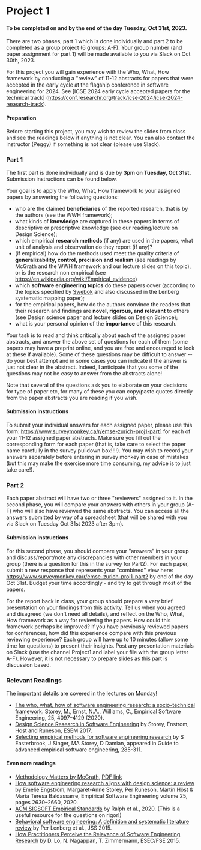 
# Project 1 
#### To be completed on  and by the end of the day Tuesday, Oct 31st, 2023.

There are two phases, part 1 which is done individually and part 2 to be completed as a group project (6 groups: A-F). Your group number (and paper assignment for part 1) will be made available to you via Slack on Oct 30th, 2023.

For this project you will gain experience with the Who, What, How framework by conducting a "review" of 11-12 abstracts for papers that were accepted in the early cycle at the flagship conference in software engineering for 2024. See 
[ICSE 2024 early cycle accepted papers for the technical track] (https://conf.researchr.org/track/icse-2024/icse-2024-research-track). 

#### Preparation

Before starting this project, you may wish to review the slides from class and see the readings below if anything is not clear.  You can also contact the instructor (Peggy) if something is not clear (please use Slack). 

### Part 1

The first part is done individually and is due by **3pm on Tuesday, Oct 31st.** Submission instructions can be found below.

Your goal is to apply the Who, What, How framework to your assigned papers by answering the following questions: 
- who are the claimed **beneficiaries** of the reported research, that is by the authors (see the WWH framework);
- what kinds of **knowledge** are captured in these papers in terms of descriptive or prescriptive knowledge (see our reading/lecture on Design Science);
- which empirical **research methods** (if any) are used in the papers, what unit of analysis and observation do they report (if any)?
- (if empirical) how do the methods used meet the quality criteria of **generalizability, control, precision and realism** (see readings by McGrath and the WWH framework and our lecture slides on this topic), or is the research non empirical (see https://en.wikipedia.org/wiki/Empirical_evidence)
- which **software engineering topics** do these papers cover (according to the topics specified by [Swebok](https://cs.fit.edu/~kgallagher/Schtick/Serious/SWEBOKv3.pdf) and also discussed in the Lenberg systematic mapping paper);
- for the empirical papers, how do the authors convince the readers that their research and findings are **novel, rigorous, and relevant** to others (see Design science paper and lecture slides on Design Science);
- what is your personal opinion of the **importance** of this research.

Your task is to read and think critically about each of the assigned paper abstracts, and answer the above set of questions for each of them (some papers may have a preprint online, and you are free and encouraged to look at these if available). Some of these questions may be difficult to answer -- do your best attempt and in some cases you can indicate if the answer is just not clear in the abstract. Indeed, I anticipate that you some of the questions may not be easy to answer from the abstracts alone! 

Note that several of the questions ask you to elaborate on your decisions for type of paper etc, for many of these you can copy/paste quotes directly from the paper abstracts you are reading if you wish.

#### Submission instructions
To submit your individual answers for each assigned paper, please use this form: https://www.surveymonkey.ca/r/emse-zurich-proj1-part1 for each of your 11-12 assigned paper abstracts.
Make sure you fill out the corresponding form for each paper (that is, take care to select the paper name carefully in the survey pulldown box!!!!). You may wish to record your answers separately before entering in survey monkey in case of mistakes (but this may make the exercise more time consuming, my advice is to just take care!).

### Part  2

Each paper abstract will have two or three "reviewers" assigned to it.  In the second phase, you will compare your answers with others in your group (A-F) who will also have reviewed the same abstracts. You can access all the answers submitted by way of a spreadsheet (that will be shared with you via Slack on Tuesday Oct 31st 2023 after 3pm). 

#### Submission instructions
For this second phase, you should compare your "answers" in your group and discuss/report/note any discrepancies with other members in your group (there is a question for this in the survey for Part2). For each paper, submit a new response that represents your "combined" view here: https://www.surveymonkey.ca/r/emse-zurich-proj1-part2 by end of the day Oct 31st. Budget your time accordingly - and try to get through most of the papers.  

For the report back in class, your group should prepare a very brief presentation on your findings from this activity.  Tell us when you agreed and disagreed (we don't need all details), and reflect on the Who, What, How framework as a way for reviewing the papers.  How could this framework perhaps be improved?
If you have previously reviewed papers for conferences, how did this experience compare with this previous reviewing experience?  Each group will have up to 10 minutes (allow some time for questions) to present their insights.  Post any presentation materials on Slack (use the channel Project1 and label your file with the group letter A-F). However, it is not necessary to prepare slides as this part is discussion based.  

### Relevant Readings 

The important details are covered in the lectures on Monday! 

- [The who, what, how of software engineering research: a socio-technical framework.](https://link.springer.com/article/10.1007%2Fs10664-020-09858-z) Storey, M., Ernst, N.A., Williams, C.,  Empirical Software Engineering, 25, 4097–4129 (2020).
- [Design Science Research in Software Engineering](http://chisel.cs.uvic.ca/pubs/storey-ESEM2017.pdf) by Storey, Enstrom, Host and Runeson, ESEM 2017.
- [Selecting empirical methods for software engineering research](https://www.cin.ufpe.br/~fmcf2/Doutorado/2008-Guide%20to%20Advanced%20Empirical%20Software%20Engineering.pdf#page=289) by S Easterbrook, J Singer, MA Storey, D Damian, appeared in Guide to advanced empirical software engineering, 285-311. 

#### Even nore readings

- [Methodology Matters by McGrath](https://www.sciencedirect.com/science/article/pii/B9780080515748500194), [PDF link](https://hci.stanford.edu/courses/cs376/2014/readings/mcgrath_methodology_matters.pdf)
- [How software engineering research aligns with design science: a review](https://link.springer.com/article/10.1007/s10664-020-09818-7) by Emelie Engström, Margaret-Anne Storey, Per Runeson, Martin Höst & Maria Teresa Baldassarre, Empirical Software Engineering volume 25, pages 2630–2660, 2020.
- [ACM SIGSOFT Empirical Standards](https://www2.sigsoft.org/EmpiricalStandards/tools/) by Ralph et al., 2020.  (This is a useful resource for the questions on rigor!)
- [Behavioral software engineering: A definition and systematic literature review](https://www.sciencedirect.com/science/article/abs/pii/S0164121215000989) by Per Lenberg et al., JSS 2015.
- [How Practitioners Perceive the Relevance of Software Engineering Research](http://thomas-zimmermann.com/publications/files/lo-esecfse-2015.pdf) by D. Lo, N. Nagappan, T. Zimmermann, ESEC/FSE 2015.



